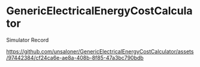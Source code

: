 # GenericElectricalEnergyCostCalculator
 
Simulator Record

https://github.com/unsaloner/GenericElectricalEnergyCostCalculator/assets/97442384/cf24ca6e-ae8a-408b-8f85-47a3bc790bdb

